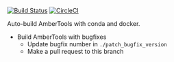 [![Build Status](https://travis-ci.org/Amber-MD/ambertools-binary-build.svg?branch=master)](https://travis-ci.org/Amber-MD/ambertools-conda-build)
[![CircleCI](https://circleci.com/gh/Amber-MD/ambertools-binary-build.svg?style=svg)](https://circleci.com/gh/Amber-MD/ambertools-binary-build)

Auto-build AmberTools with conda and docker.

- Build AmberTools with bugfixes
    - Update bugfix number in  `./patch_bugfix_version`
    - Make a pull request to this branch
